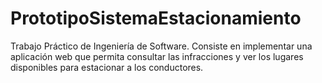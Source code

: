 # PrototipoSistemaEstacionamiento
Trabajo Práctico de Ingeniería de Software. Consiste en implementar una aplicación web que permita consultar las infracciones y ver los lugares disponibles para estacionar a los conductores.
